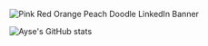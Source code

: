 ![Pink Red Orange Peach Doodle LinkedIn Banner](https://github.com/user-attachments/assets/63bd9ef2-02b1-4276-9538-585b53e9bd50)



![Ayse's GitHub stats](https://github-readme-stats.vercel.app/api?username=ayseeyalciner&show_icons=true&theme=jolly&rank_icon=github&hide=prs,issues)
<!-- ![Top Langs](https://github-readme-stats.vercel.app/api/top-langs/?username=ayseeyalciner&hide_progress=true) --!)

